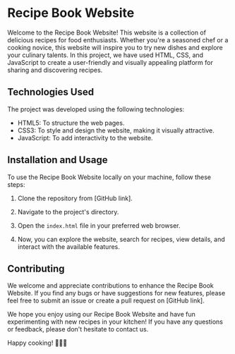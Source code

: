 # Recipe Book Website

Welcome to the Recipe Book Website! This website is a collection of delicious recipes for food enthusiasts. Whether you're a seasoned chef or a cooking novice, this website will inspire you to try new dishes and explore your culinary talents. In this project, we have used HTML, CSS, and JavaScript to create a user-friendly and visually appealing platform for sharing and discovering recipes.


## Technologies Used

The project was developed using the following technologies:

- HTML5: To structure the web pages.
- CSS3: To style and design the website, making it visually attractive.
- JavaScript: To add interactivity to the website.

## Installation and Usage

To use the Recipe Book Website locally on your machine, follow these steps:

1. Clone the repository from [GitHub link].

2. Navigate to the project's directory.

3. Open the `index.html` file in your preferred web browser.

4. Now, you can explore the website, search for recipes, view details, and interact with the available features.

## Contributing

We welcome and appreciate contributions to enhance the Recipe Book Website. If you find any bugs or have suggestions for new features, please feel free to submit an issue or create a pull request on [GitHub link].


We hope you enjoy using our Recipe Book Website and have fun experimenting with new recipes in your kitchen! If you have any questions or feedback, please don't hesitate to contact us.

Happy cooking! 🍙🥗🍰
